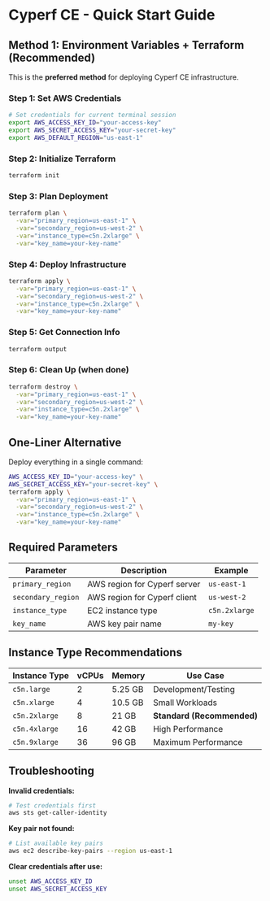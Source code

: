 # Cyperf CE - Quick Start Guide

## Method 1: Environment Variables + Terraform (Recommended)

This is the **preferred method** for deploying Cyperf CE infrastructure.

### Step 1: Set AWS Credentials
```bash
# Set credentials for current terminal session
export AWS_ACCESS_KEY_ID="your-access-key"
export AWS_SECRET_ACCESS_KEY="your-secret-key"
export AWS_DEFAULT_REGION="us-east-1"
```

### Step 2: Initialize Terraform
```bash
terraform init
```

### Step 3: Plan Deployment
```bash
terraform plan \
  -var="primary_region=us-east-1" \
  -var="secondary_region=us-west-2" \
  -var="instance_type=c5n.2xlarge" \
  -var="key_name=your-key-name"
```

### Step 4: Deploy Infrastructure
```bash
terraform apply \
  -var="primary_region=us-east-1" \
  -var="secondary_region=us-west-2" \
  -var="instance_type=c5n.2xlarge" \
  -var="key_name=your-key-name"
```

### Step 5: Get Connection Info
```bash
terraform output
```

### Step 6: Clean Up (when done)
```bash
terraform destroy \
  -var="primary_region=us-east-1" \
  -var="secondary_region=us-west-2" \
  -var="instance_type=c5n.2xlarge" \
  -var="key_name=your-key-name"
```

## One-Liner Alternative

Deploy everything in a single command:

```bash
AWS_ACCESS_KEY_ID="your-access-key" \
AWS_SECRET_ACCESS_KEY="your-secret-key" \
terraform apply \
  -var="primary_region=us-east-1" \
  -var="secondary_region=us-west-2" \
  -var="instance_type=c5n.2xlarge" \
  -var="key_name=your-key-name"
```

## Required Parameters

| Parameter | Description | Example |
|-----------|-------------|---------|
| `primary_region` | AWS region for Cyperf server | `us-east-1` |
| `secondary_region` | AWS region for Cyperf client | `us-west-2` |
| `instance_type` | EC2 instance type | `c5n.2xlarge` |
| `key_name` | AWS key pair name | `my-key` |

## Instance Type Recommendations

| Instance Type | vCPUs | Memory | Use Case |
|---------------|-------|--------|----------|
| `c5n.large` | 2 | 5.25 GB | Development/Testing |
| `c5n.xlarge` | 4 | 10.5 GB | Small Workloads |
| `c5n.2xlarge` | 8 | 21 GB | **Standard (Recommended)** |
| `c5n.4xlarge` | 16 | 42 GB | High Performance |
| `c5n.9xlarge` | 36 | 96 GB | Maximum Performance |

## Troubleshooting

**Invalid credentials:**
```bash
# Test credentials first
aws sts get-caller-identity
```

**Key pair not found:**
```bash
# List available key pairs
aws ec2 describe-key-pairs --region us-east-1
```

**Clear credentials after use:**
```bash
unset AWS_ACCESS_KEY_ID
unset AWS_SECRET_ACCESS_KEY
```